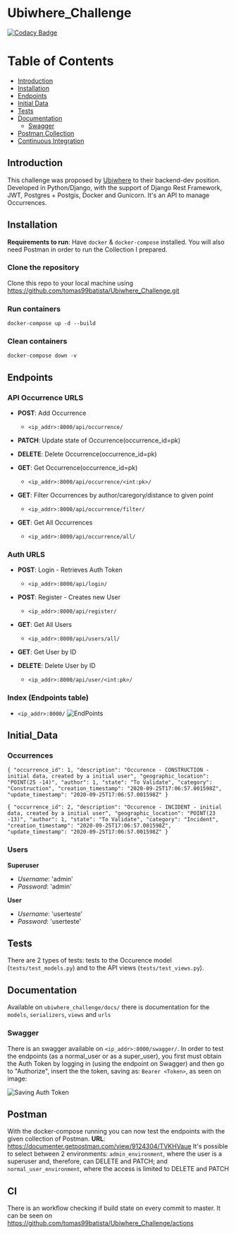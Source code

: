 # Ubiwhere_Challenge

[![Codacy Badge](https://app.codacy.com/project/badge/Grade/8b53fffa7400419e9acea1b6518163ac)](https://www.codacy.com?utm_source=github.com&amp;utm_medium=referral&amp;utm_content=tomas99batista/Ubiwhere_Challenge&amp;utm_campaign=Badge_Grade)

# Table of Contents  
- [Introduction](#Introduction)
- [Installation](#Installation)
- [Endpoints](#Endpoints)
- [Initial Data](#Initial_Data)
- [Tests](#Tests)
- [Documentation](#Documentation)
    - [Swagger](#Swagger)
- [Postman Collection](#Postman)
- [Continuous Integration](#CI)

## Introduction
This challenge was proposed by [Ubiwhere](https://www.ubiwhere.com/) to their backend-dev position. 
Developed in Python/Django, with the support of Django Rest Framework, JWT, Postgres + Postgis, Docker and Gunicorn.
It's an API to manage Occurrences.

## Installation

__Requirements to run__: Have `docker` & `docker-compose` installed. You will also need Postman in order to run the Collection I prepared.

### Clone the repository
Clone this repo to your local machine using https://github.com/tomas99batista/Ubiwhere_Challenge.git

### Run containers
`docker-compose up -d --build`

### Clean containers
`docker-compose down -v`


## Endpoints

### API Occurrence URLS
- **POST**: Add Occurrence
    - `<ip_addr>:8000/api/occurrence/`


- **PATCH**: Update state of Occurrence(occurrence_id=pk)
- **DELETE**: Delete Occurrence(occurrence_id=pk)
- **GET**: Get Occurrence(occurrence_id=pk)
    - `<ip_addr>:8000/api/occurrence/<int:pk>/`


- **GET**: Filter Occurrences by author/caregory/distance to given point
    - `<ip_addr>:8000/api/occurrence/filter/`


- **GET**: Get All Occurrences
    - `<ip_addr>:8000/api/occurrence/all/`

### Auth URLS
- **POST**: Login - Retrieves Auth Token
    - `<ip_addr>:8000/api/login/`


- **POST**: Register - Creates new User
    - `<ip_addr>:8000/api/register/`


- **GET**: Get All Users
    - `<ip_addr>:8000/api/users/all/`


- **GET**: Get User by ID
- **DELETE**: Delete User by ID
    - `<ip_addr>:8000/api/user/<int:pk>/`


### Index (Endpoints table)
- `<ip_addr>:8000/`
![EndPoints](https://i.imgur.com/jqPmvPY.png)

## Initial_Data

### Occurrences
`{
  "occurrence_id": 1,
  "description": "Occurence - CONSTRUCTION - initial data, created by a initial user",
  "geographic_location": "POINT(25 -14)",
  "author": 1,
  "state": "To Validate",
  "category": "Construction",
  "creation_timestamp": "2020-09-25T17:06:57.001598Z",
  "update_timestamp": "2020-09-25T17:06:57.001598Z"
}`
  
`{
  "occurrence_id": 2,
  "description": "Occurence - INCIDENT - initial data, created by a initial user",
  "geographic_location": "POINT(23 -13)",
  "author": 1,
  "state": "To Validate",
  "category": "Incident",
  "creation_timestamp": "2020-09-25T17:06:57.001598Z",
  "update_timestamp": "2020-09-25T17:06:57.001598Z"
}`

### Users
**Superuser**
- _Username_: 'admin'
- _Password_: 'admin'

**User**
- _Username_: 'userteste'
- _Password_: 'userteste'

## Tests
There are 2 types of tests: tests to the Occurence model (`tests/test_models.py`) and to the API views (`tests/test_views.py`).

## Documentation
Available on `ubiwhere_challenge/docs/` there is documentation for the `models`, `serializers`, `views` and `urls`

### Swagger
There is an swagger available on `<ip_addr>:8000/swagger/`. 
In order to test the endpoints (as a normal_user or as a super_user), you first must obtain the Auth Token by logging in (using the endpoint on Swagger) and then go to "Authorize", insert the the token, saving as: `Bearer <Token>`, as seen on image:

![Saving Auth Token](https://i.imgur.com/bK2SlLh.png)


## Postman
With the docker-compose running you can now test the endpoints with the given collection of Postman.
__URL__: https://documenter.getpostman.com/view/9124304/TVKHVaue
It's possible to select between 2 environments: `admin_environment`, where the user is a superuser and, therefore, can DELETE and PATCH; and `normal_user_environment`, where the access is limited to DELETE and PATCH

## CI
There is an workflow checking if build state on every commit to master. It can be seen on https://github.com/tomas99batista/Ubiwhere_Challenge/actions
